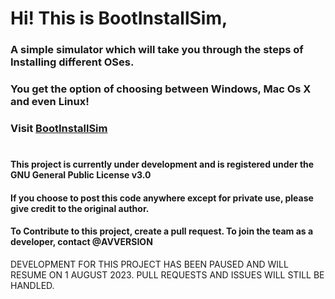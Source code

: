 # Hi! This is BootInstallSim, 
### A simple simulator which will take you through the steps of Installing different OSes.
### You get the option of choosing between Windows, Mac Os X and even Linux!
### Visit [BootInstallSim](https://avversion.github.io/BootInstallSim/)
#
#
#
#
#
#
#### This project is currently under development and is registered under the GNU General Public License v3.0
#### If you choose to post this code anywhere except for private use, please give credit to the original author.
#### To Contribute to this project, create a pull request. To join the team as a developer, contact @AVVERSION
DEVELOPMENT FOR THIS PROJECT HAS BEEN PAUSED AND WILL RESUME ON 1 AUGUST 2023. PULL REQUESTS AND ISSUES WILL STILL BE HANDLED.

